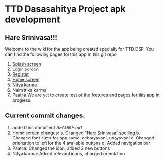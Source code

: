 # TTD Dasasahitya Project apk development
## Hare Srinivasa!!!
Welcome to the wiki for the app being created specially for TTD DSP. You can find the following pages for this app in this git repo:
1. [Splash screen](src/main/res/layout/activity_splash_screen.xml)
2. [Login screen](src/main/res/layout/activity_login.xml)
3. [Register](src/main/res/layout/activity_register.xml)
4. [Home screen](src/main/res/layout/fragment_main.xml)
5. [Nitya karma](src/main/res/layout/fragment_nitya_karma.xml)
6. [Naimittika karma](src/main/res/layout/fragment_naimittika_karma.xml)
7. [Paatha](src/main/res/layout/fragment_paatha.xml)
We are yet to create rest of the features and pages for this app in progress.

## Current commit changes:
1. added this document *README.md*
2. Home screen changes:
   a. Changed "Hare Srinivasa" spelling
   b. Changed font sizes for app name, acharyavani, udayavani
   c. Changed orientation to left for the 4 available buttons
   d. Added navigation bar
3. Paatha: Changed the icon, added 3 new buttons
4. Nitya karma: Added relevant icons, changed orientation